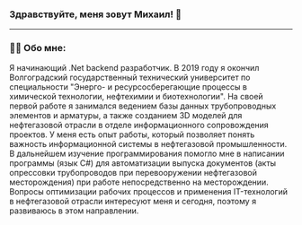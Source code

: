 
### Здравствуйте, меня зовут Михаил! 👋

 ---

 ### 👨‍💻 Обо мне:

 Я начинающий .Net backend разработчик. В 2019 году я окончил Волгоградский государственный технический университет по специальности "Энерго- и ресурсосберегающие процессы в химической технологии, нефтехимии и биотехнологии". На своей первой работе я занимался ведением базы данных трубопроводных элементов и арматуры, а также созданием 3D моделей для нефтегазовой отрасли в отделе информационного сопровождения проектов. У меня есть опыт работы, который позволяет понять важность информационной системы в нефтегазовой промышленности. В дальнейшем изучение программирования помогло мне в написании программы (язык C#) для автоматизации выпуска документов (акты опрессовки трубопроводов при перевооружении нефтегазовой месторождения) при работе непосредственно на месторождении. Вопросы оптимизации рабочих процессов и применения IT-технологий в нефтегазовой отрасли интересуют меня и сегодня, поэтому я развиваюсь в этом направлении.
 
 
<!--
**EngineersDream1/EngineersDream1** is a ✨ _special_ ✨ repository because its `README.md` (this file) appears on your GitHub profile.

Here are some ideas to get you started:

- 🔭 I’m currently working on ...
- 🌱 I’m currently learning ...
- 👯 I’m looking to collaborate on ...
- 🤔 I’m looking for help with ...
- 💬 Ask me about ...
- 📫 How to reach me: ...
- 😄 Pronouns: ...
- ⚡ Fun fact: ...
-->
